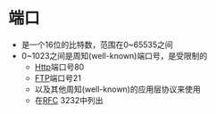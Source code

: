 # 端口

- 是一个16位的比特数，范围在0~65535之间
- 0~1023之间是周知(well-known)端口号，是受限制的
  - [Http](NetWork_Http.md)端口号80
  - [FTP](FTP.md)端口号21
  - 以及其他周知(well-known)的应用层协议来使用
  - 在[RFC](Network_RFC.md) 3232中列出
